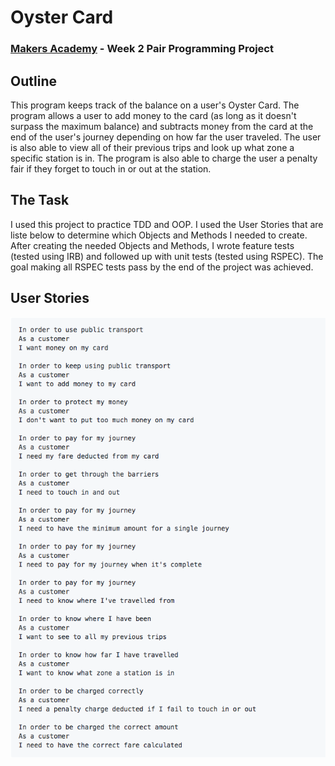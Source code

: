 # Oyster Card

### [Makers Academy](https://www.makersacademy.com) - Week 2 Pair Programming Project

## Outline
This program keeps track of the balance on a user's Oyster Card. The program allows a user to add money to the card (as long as it doesn't surpass the maximum balance) and subtracts money from the card at the end of the user's journey depending on how far the user traveled. The user is also able to view all of their previous trips and look up what zone a specific station is in. The program is also able to charge the user a penalty fair if they forget to touch in or out at the station. 

## The Task
I used this project to practice TDD and OOP. I used the User Stories that are liste below to determine which Objects and Methods I needed to create. After creating the needed Objects and Methods, I wrote feature tests (tested using IRB) and followed up with unit tests (tested using RSPEC). The goal making all RSPEC tests pass by the end of the project was achieved. 

## User Stories
![alt text](https://github.com/JenStrong/oyster-card/blob/master/User%20Stories%20for%20Oyster%20Card.png "Pic")


